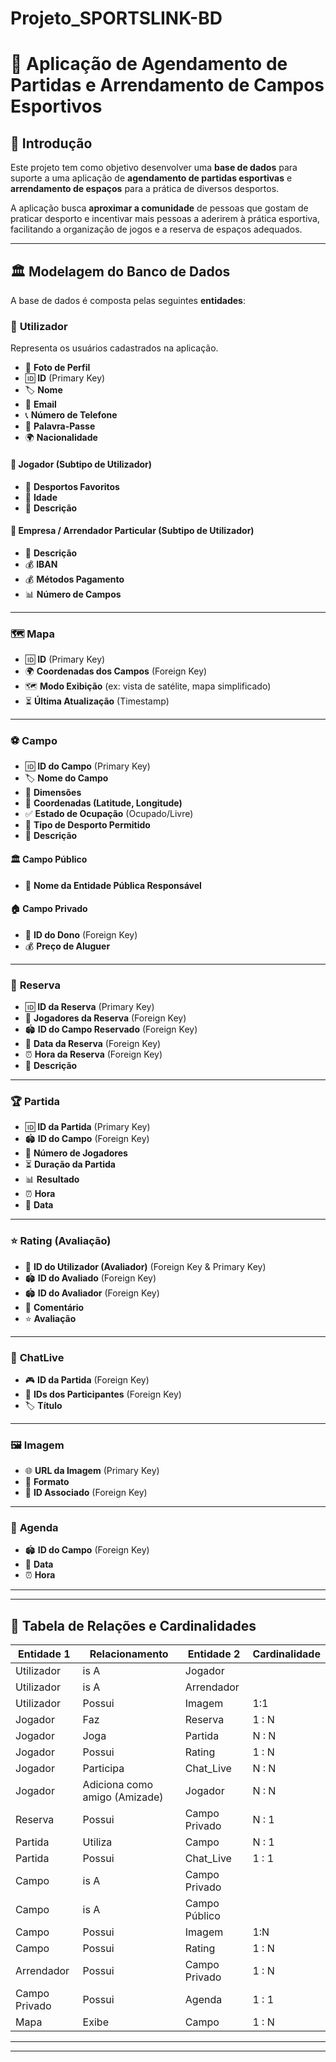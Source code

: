 # Projeto_SPORTSLINK-BD
# 🏅 Aplicação de Agendamento de Partidas e Arrendamento de Campos Esportivos  

## 📌 Introdução  
Este projeto tem como objetivo desenvolver uma **base de dados** para suporte a uma aplicação de **agendamento de partidas esportivas** e **arrendamento de espaços** para a prática de diversos desportos.  

A aplicação busca **aproximar a comunidade** de pessoas que gostam de praticar desporto e incentivar mais pessoas a aderirem à prática esportiva, facilitando a organização de jogos e a reserva de espaços adequados.  

---

## 🏛️ Modelagem do Banco de Dados  

A base de dados é composta pelas seguintes **entidades**:  

### 👤 **Utilizador**  
Representa os usuários cadastrados na aplicação.  
- 📸 **Foto de Perfil**  
- 🆔 **ID** (Primary Key)  
- 🏷️ **Nome**  
- 📧 **Email**  
- 📞 **Número de Telefone**  
- 🔑 **Palavra-Passe**  
- 🌍 **Nacionalidade** 

#### 🎾 **Jogador** (Subtipo de Utilizador)   
- 🏅 **Desportos Favoritos**   
- 🎂 **Idade**  
- 📝 **Descrição**  

#### 🏢 **Empresa / Arrendador Particular** (Subtipo de Utilizador)   
- 📝 **Descrição**
- 💰 **IBAN** 
- 💰 **Métodos Pagamento**
- 📊 **Número de Campos**

---

### 🗺️ **Mapa**  
- 🆔 **ID** (Primary Key)   
- 🌍 **Coordenadas dos Campos** (Foreign Key)  
- 🗺️ **Modo Exibição** (ex: vista de satélite, mapa simplificado)  
- ⏳ **Última Atualização** (Timestamp)  

---

### ⚽ **Campo**  
- 🆔 **ID do Campo** (Primary Key)  
- 🏷️ **Nome do Campo**  
- 📏 **Dimensões**  
- 📍 **Coordenadas (Latitude, Longitude)**  
- ✅ **Estado de Ocupação** (Ocupado/Livre)  
- 🏅 **Tipo de Desporto Permitido**  
- 📝 **Descrição**  

#### 🏛️ **Campo Público**  
- 🏢 **Nome da Entidade Pública Responsável**  

#### 🏠 **Campo Privado**  
- 👤 **ID do Dono** (Foreign Key)  
- 💰 **Preço de Aluguer**  

---

### 📅 **Reserva**  
- 🆔 **ID da Reserva** (Primary Key)  
- 👥 **Jogadores da Reserva** (Foreign Key)  
- 🏟️ **ID do Campo Reservado** (Foreign Key)  
- 📅 **Data da Reserva** (Foreign Key)  
- ⏰ **Hora da Reserva** (Foreign Key)  
- 📝 **Descrição**  

---

### 🏆 **Partida**  
- 🆔 **ID da Partida** (Primary Key)  
- 🏟️ **ID do Campo** (Foreign Key)  
- 👥 **Número de Jogadores** 
- ⏳ **Duração da Partida**  
- 📊 **Resultado**  
- ⏰ **Hora**  
- 📅 **Data**  

---

### ⭐ **Rating (Avaliação)**  
- 👤 **ID do Utilizador (Avaliador)** (Foreign Key & Primary Key)  
- 🏟️ **ID do Avaliado** (Foreign Key)
- 🏟️ **ID do Avaliador** (Foreign Key)
- 📝 **Comentário**  
- ⭐ **Avaliação**

---

### 💬 **ChatLive**  
- 🎮 **ID da Partida** (Foreign Key)  
- 👥 **IDs dos Participantes** (Foreign Key)  
- 🏷️ **Título**  

---

### 🖼️ **Imagem**  
- 🌐 **URL da Imagem** (Primary Key)  
- 📂 **Formato**  
- 🔗 **ID Associado** (Foreign Key)  

---

### 📆 **Agenda**  
- 🏟️ **ID do Campo** (Foreign Key)  
- 📅 **Data**  
- ⏰ **Hora**  

---
---

## 📌 Tabela de Relações e Cardinalidades

| **Entidade 1**       | **Relacionamento**  | **Entidade 2**       | **Cardinalidade** |
|----------------------|-------------------|----------------------|------------------|
| Utilizador          | is A               | Jogador             |                 |
| Utilizador          | is A               | Arrendador          |                 |
| Utilizador          | Possui               | Imagem          |         1:1             |
| Jogador            | Faz                | Reserva             |       1 : N            |
| Jogador            | Joga                | Partida             |      N : N            |
| Jogador            | Possui                | Rating             |         1 : N            |
| Jogador           | Participa  | Chat_Live           |        N : N            |
| Jogador           | Adiciona como amigo (Amizade) | Jogador             |         N : N            |
| Reserva            | Possui          | Campo Privado              |       N : 1            |
| Partida            | Utiliza          | Campo               |         N : 1            |
| Partida           | Possui                | Chat_Live           |         1 : 1            |
| Campo             | is A           | Campo Privado |                             |
| Campo             | is A           | Campo Público |                             |
| Campo             | Possui           | Imagem |               1:N                    |
| Campo             | Possui                | Rating              |         1 : N            |
| Arrendador         | Possui             | Campo Privado       |       1 : N            |
| Campo Privado             | Possui                | Agenda              |         1 : 1            |
| Mapa              | Exibe              | Campo               |        1 : N            |

---
---